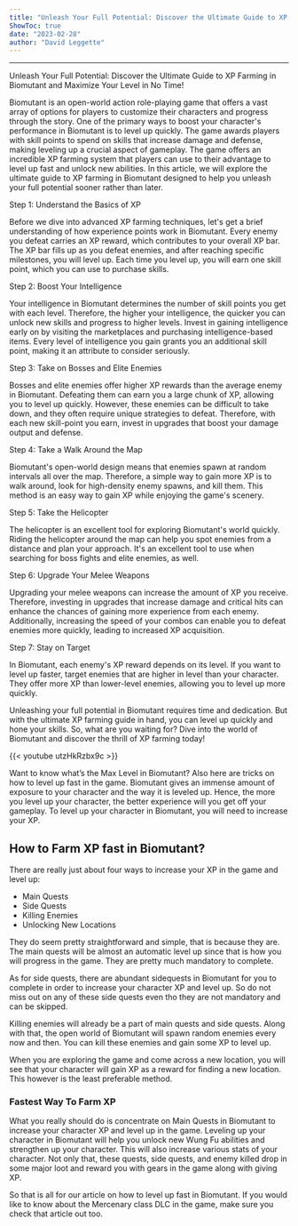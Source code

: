 ```yaml
---
title: "Unleash Your Full Potential: Discover the Ultimate Guide to XP Farming in Biomutant and Maximize Your Level in No Time!"
ShowToc: true 
date: "2023-02-28"
author: "David Leggette"
---
```

*****
Unleash Your Full Potential: Discover the Ultimate Guide to XP Farming in Biomutant and Maximize Your Level in No Time!

Biomutant is an open-world action role-playing game that offers a vast array of options for players to customize their characters and progress through the story. One of the primary ways to boost your character's performance in Biomutant is to level up quickly. The game awards players with skill points to spend on skills that increase damage and defense, making leveling up a crucial aspect of gameplay. The game offers an incredible XP farming system that players can use to their advantage to level up fast and unlock new abilities. In this article, we will explore the ultimate guide to XP farming in Biomutant designed to help you unleash your full potential sooner rather than later.

Step 1: Understand the Basics of XP

Before we dive into advanced XP farming techniques, let's get a brief understanding of how experience points work in Biomutant. Every enemy you defeat carries an XP reward, which contributes to your overall XP bar. The XP bar fills up as you defeat enemies, and after reaching specific milestones, you will level up. Each time you level up, you will earn one skill point, which you can use to purchase skills.

Step 2: Boost Your Intelligence

Your intelligence in Biomutant determines the number of skill points you get with each level. Therefore, the higher your intelligence, the quicker you can unlock new skills and progress to higher levels. Invest in gaining intelligence early on by visiting the marketplaces and purchasing intelligence-based items. Every level of intelligence you gain grants you an additional skill point, making it an attribute to consider seriously.

Step 3: Take on Bosses and Elite Enemies

Bosses and elite enemies offer higher XP rewards than the average enemy in Biomutant. Defeating them can earn you a large chunk of XP, allowing you to level up quickly. However, these enemies can be difficult to take down, and they often require unique strategies to defeat. Therefore, with each new skill-point you earn, invest in upgrades that boost your damage output and defense.

Step 4: Take a Walk Around the Map

Biomutant's open-world design means that enemies spawn at random intervals all over the map. Therefore, a simple way to gain more XP is to walk around, look for high-density enemy spawns, and kill them. This method is an easy way to gain XP while enjoying the game's scenery.

Step 5: Take the Helicopter

The helicopter is an excellent tool for exploring Biomutant's world quickly. Riding the helicopter around the map can help you spot enemies from a distance and plan your approach. It's an excellent tool to use when searching for boss fights and elite enemies, as well.

Step 6: Upgrade Your Melee Weapons

Upgrading your melee weapons can increase the amount of XP you receive. Therefore, investing in upgrades that increase damage and critical hits can enhance the chances of gaining more experience from each enemy. Additionally, increasing the speed of your combos can enable you to defeat enemies more quickly, leading to increased XP acquisition.

Step 7: Stay on Target

In Biomutant, each enemy's XP reward depends on its level. If you want to level up faster, target enemies that are higher in level than your character. They offer more XP than lower-level enemies, allowing you to level up more quickly.

Unleashing your full potential in Biomutant requires time and dedication. But with the ultimate XP farming guide in hand, you can level up quickly and hone your skills. So, what are you waiting for? Dive into the world of Biomutant and discover the thrill of XP farming today!

{{< youtube utzHkRzbx9c >}} 



Want to know what’s the Max Level in Biomutant? Also here are tricks on how to level up fast in the game. Biomutant gives an immense amount of exposure to your character and the way it is leveled up. Hence, the more you level up your character, the better experience will you get off your gameplay. To level up your character in Biomutant, you will need to increase your XP.
 
## How to Farm XP fast in Biomutant?
 

 
There are really just about four ways to increase your XP in the game and level up:
 
- Main Quests
 - Side Quests
 - Killing Enemies
 - Unlocking New Locations

 
They do seem pretty straightforward and simple, that is because they are. The main quests will be almost an automatic level up since that is how you will progress in the game. They are pretty much mandatory to complete.
 
As for side quests, there are abundant sidequests in Biomutant for you to complete in order to increase your character XP and level up. So do not miss out on any of these side quests even tho they are not mandatory and can be skipped.
 
Killing enemies will already be a part of main quests and side quests. Along with that, the open world of Biomutant will spawn random enemies every now and then. You can kill these enemies and gain some XP to level up.
 
When you are exploring the game and come across a new location, you will see that your character will gain XP as a reward for finding a new location. This however is the least preferable method.
 
### Fastest Way To Farm XP
 
What you really should do is concentrate on Main Quests in Biomutant to increase your character XP and level up in the game. Leveling up your character in Biomutant will help you unlock new Wung Fu abilities and strengthen up your character. This will also increase various stats of your character. Not only that, these quests, side quests, and enemy killed drop in some major loot and reward you with gears in the game along with giving XP.
 
So that is all for our article on how to level up fast in Biomutant. If you would like to know about the Mercenary class DLC in the game, make sure you check that article out too.




